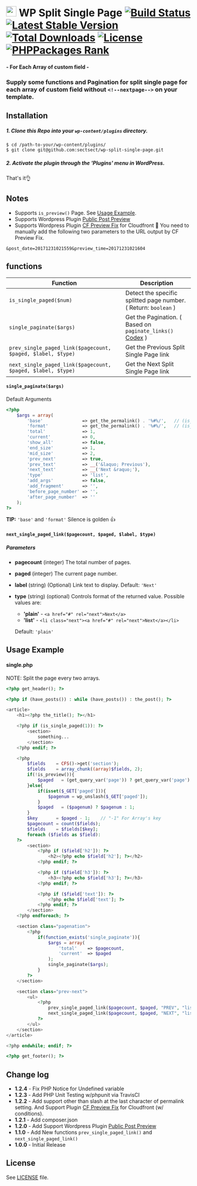 # <img src="https://github-sect.s3-ap-northeast-1.amazonaws.com/logo.svg" width="28" height="auto"> WP Split Single Page [![Build Status](https://travis-ci.org/sectsect/wp-split-single-page.svg?branch=master)](https://travis-ci.org/sectsect/wp-split-single-page) [![Latest Stable Version](https://poser.pugx.org/sectsect/wp-split-single-page/v/stable)](https://packagist.org/packages/sectsect/wp-split-single-page) [![Total Downloads](https://poser.pugx.org/sectsect/wp-split-single-page/downloads)](https://packagist.org/packages/sectsect/wp-split-single-page) [![License](https://poser.pugx.org/sectsect/wp-split-single-page/license)](https://packagist.org/packages/sectsect/wp-split-single-page) [![PHPPackages Rank](http://phppackages.org/p/sectsect/wp-split-single-page/badge/rank.svg)](http://phppackages.org/p/sectsect/wp-split-single-page)
#### \- For Each Array of custom field -

### Supply some functions and Pagination for split single page for each array of custom field without `<!--nextpage-->` on your template.

## Installation

##### 1. Clone this Repo into your `wp-content/plugins` directory.
```
$ cd /path-to-your/wp-content/plugins/
$ git clone git@github.com:sectsect/wp-split-single-page.git
```
##### 2. Activate the plugin through the 'Plugins' menu in WordPress.<br>
 That's it:ok_hand:

## Notes

- Supports `is_preview()` Page. See [Usage Example](#usage-example).
- Supports Wordpress Plugin [Public Post Preview](https://github.com/ocean90/public-post-preview)
- Supports Wordpress Plugin [CF Preview Fix](https://wordpress.org/plugins/cf-preview-fix/) for Cloudfront
:memo: You need to manually add the following two parameters to the URL output by CF Preview Fix.
```
&post_date=20171231021559&preview_time=20171231021604
```

## functions

| Function | Description |
| ------ | ----------- |
| `is_single_paged($num)`  | Detect the specific splitted page number. ( Return: `boolean` ) |
| `single_paginate($args)` | Get the Pagination. ( Based on `paginate_links()` [Codex](https://codex.wordpress.org/Function_Reference/paginate_links) ) |
| `prev_single_paged_link($pagecount, $paged, $label, $type)` | Get the Previous Split Single Page link |
| `next_single_paged_link($pagecount, $paged, $label, $type)` | Get the Next Split Single Page link |

#### `single_paginate($args)`
Default Arguments
``` php
<?php
	$args = array(
		'base'               => get_the_permalink() . '%#%/',	// (is_preview()) get_the_permalink() . '&paged=%#%'
		'format'             => get_the_permalink() . '%#%/',	// (is_preview()) get_the_permalink() . '&paged=%#%'
		'total'              => 1,
		'current'            => 0,
		'show_all'           => false,
		'end_size'           => 1,
		'mid_size'           => 2,
		'prev_next'          => true,
		'prev_text'          => __('&laquo; Previous'),
		'next_text'          => __('Next &raquo;'),
		'type'               => 'list',
		'add_args'           => false,
		'add_fragment'       => '',
		'before_page_number' => '',
		'after_page_number'  => ''
	);
?>
```
**TIP:** `'base'` and `'format'` Silence is golden 👍

#### `next_single_paged_link($pagecount, $paged, $label, $type)`
##### Parameters

* **pagecount**
(integer) The total number of pages.

* **paged**
(integer) The current page number.

* **label**
(string) (Optional) Link text to display.
Default: `'Next'`

* **type**
(string) (optional) Controls format of the returned value.
Possible values are:
   - **'plain'** - `<a href="#" rel="next">Next</a>`
   - **'list'** - `<li class="next"><a href="#" rel="next">Next</a></li>`

   Default: `'plain'`

## Usage Example

#### single.php
NOTE: Split the page every two arrays.
``` php
<?php get_header(); ?>

<?php if (have_posts()) : while (have_posts()) : the_post(); ?>

<article>
	<h1><?php the_title(); ?></h1>

	<?php if (is_single_paged(1)): ?>
		<section>
			something...
		</section>
	<?php endif; ?>

	<?php
		$fields    = CFS()->get('section');
		$fields    = array_chunk((array)$fields, 2);
		if(!is_preview()){
			$paged   = (get_query_var('page')) ? get_query_var('page') : 1;
		}else{
			if(isset($_GET['paged'])){
				$pagenum = wp_unslash($_GET['paged']);
			}
			$paged   = ($pagenum) ? $pagenum : 1;
		}
		$key       = $paged - 1;    // "-1" For Array's key
		$pagecount = count($fields);
		$fields    = $fields[$key];
		foreach ($fields as $field):
	?>
		<section>
			<?php if ($field['h2']): ?>
				<h2><?php echo $field['h2']; ?></h2>
			<?php endif; ?>

			<?php if ($field['h3']): ?>
				<h3><?php echo $field['h3']; ?></h3>
			<?php endif; ?>

			<?php if ($field['text']): ?>
				<?php echo $field['text']; ?>
			<?php endif; ?>
		</section>
	<?php endforeach; ?>

	<section class="pagenation">
		<?php
			if(function_exists('single_paginate')){
				$args = array(
					'total'    => $pagecount,
					'current'  => $paged
				);
				single_paginate($args);
			}
		?>
	</section>

	<section class="prev-next">
		<ul>
			<?php
				prev_single_paged_link($pagecount, $paged, "PREV", "list");
				next_single_paged_link($pagecount, $paged, "NEXT", "list");
			?>
		</ul>
	</section>
</article>

<?php endwhile; endif; ?>

<?php get_footer(); ?>
```

## Change log
 * **1.2.4** - Fix PHP Notice for Undefined variable
 * **1.2.3** - Add PHP Unit Testing w/phpunit via TravisCI
 * **1.2.2** - Add support other than slash at the last character of permalink setting. And Support Plugin [CF Preview Fix](https://wordpress.org/plugins/cf-preview-fix/) for Cloudfront (w/ conditions).
 * **1.2.1** - Add composer.json
 * **1.2.0** - Add Support Wordpress Plugin [Public Post Preview](https://github.com/ocean90/public-post-preview)
 * **1.1.0** - Add New functions `prev_single_paged_link()` and `next_single_paged_link()`
 * **1.0.0** - Initial Release

## License
See [LICENSE](https://github.com/sectsect/wp-split-single-page/blob/master/LICENSE) file.
